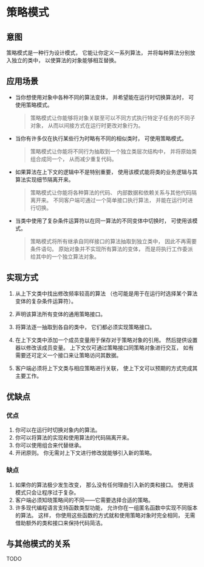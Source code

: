 # 策略模式

## 意图

策略模式是一种行为设计模式， 它能让你定义一系列算法， 并将每种算法分别放入独立的类中， 以使算法的对象能够相互替换。

## 应用场景

- 当你想使用对象中各种不同的算法变体， 并希望能在运行时切换算法时， 可使用策略模式。
    >策略模式让你能够将对象关联至可以不同方式执行特定子任务的不同子对象， 从而以间接方式在运行时更改对象行为。

- 当你有许多仅在执行某些行为时略有不同的相似类时， 可使用策略模式。
    >策略模式让你能将不同行为抽取到一个独立类层次结构中， 并将原始类组合成同一个， 从而减少重复代码。

- 如果算法在上下文的逻辑中不是特别重要， 使用该模式能将类的业务逻辑与其算法实现细节隔离开来。
    >策略模式让你能将各种算法的代码、 内部数据和依赖关系与其他代码隔离开来。 不同客户端可通过一个简单接口执行算法， 并能在运行时进行切换。

- 当类中使用了复杂条件运算符以在同一算法的不同变体中切换时， 可使用该模式。
    >策略模式将所有继承自同样接口的算法抽取到独立类中， 因此不再需要条件语句。 原始对象并不实现所有算法的变体， 而是将执行工作委派给其中的一个独立算法对象。

## 实现方式

1. 从上下文类中找出修改频率较高的算法 （也可能是用于在运行时选择某个算法变体的复杂条件运算符）。

2. 声明该算法所有变体的通用策略接口。

3. 将算法逐一抽取到各自的类中， 它们都必须实现策略接口。

4. 在上下文类中添加一个成员变量用于保存对于策略对象的引用。 然后提供设置器以修改该成员变量。 上下文仅可通过策略接口同策略对象进行交互， 如有需要还可定义一个接口来让策略访问其数据。

5. 客户端必须将上下文类与相应策略进行关联， 使上下文可以预期的方式完成其主要工作。

## 优缺点

### 优点

1. 你可以在运行时切换对象内的算法。
2. 你可以将算法的实现和使用算法的代码隔离开来。
3. 你可以使用组合来代替继承。
4. 开闭原则。 你无需对上下文进行修改就能够引入新的策略。

### 缺点

1. 如果你的算法极少发生改变， 那么没有任何理由引入新的类和接口。 使用该模式只会让程序过于复杂。
2. 客户端必须知晓策略间的不同——它需要选择合适的策略。
3. 许多现代编程语言支持函数类型功能， 允许你在一组匿名函数中实现不同版本的算法。 这样， 你使用这些函数的方式就和使用策略对象时完全相同， 无需借助额外的类和接口来保持代码简洁。

## 与其他模式的关系

TODO